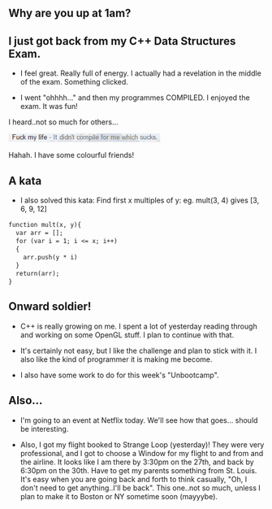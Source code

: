## Why are you up at 1am?

## I just got back from my C++ Data Structures Exam.

- I feel great. Really full of energy.
  I actually had a revelation in the middle of the exam.
  Something clicked. 

- I went "ohhhh..." and then my programmes COMPILED. 
  I enjoyed the exam. It was fun! 
  
I heard..not so much for others...

![fk](/images/fk.png)

Hahah. I have some colourful friends! 

## A kata
- I also solved this kata:
  Find first x multiples of y:
  eg. mult(3, 4) gives [3, 6, 9, 12]
  
```
function mult(x, y){
  var arr = [];
  for (var i = 1; i <= x; i++)
  {
    arr.push(y * i)
  }
  return(arr);
}
```
## Onward soldier! 

- C++ is really growing on me.
  I spent a lot of yesterday reading through and working on some OpenGL stuff.
  I plan to continue with that.

- It's certainly not easy, but I like the challenge and plan to stick with it.
  I also like the kind of programmer it is making me become. 
  
- I also have some work to do for this week's "Unbootcamp".

## Also...

- I'm going to an event at Netflix today. We'll see how that goes...
  should be interesting.
  
- Also, I got my flight booked to Strange Loop (yesterday)! 
  They were very professional, and I got to choose a Window for my flight
  to and from and the airline.
  It looks like I am there by 3:30pm on the 27th, and back
  by 6:30pm on the 30th. Have to get my parents something from St. Louis.
  It's easy when you are going back and forth to think casually,
  "Oh, I don't need to get anything..I'll be back". This one..not so much,
  unless I plan to make it to Boston or NY sometime soon (mayyybe).
  
 

